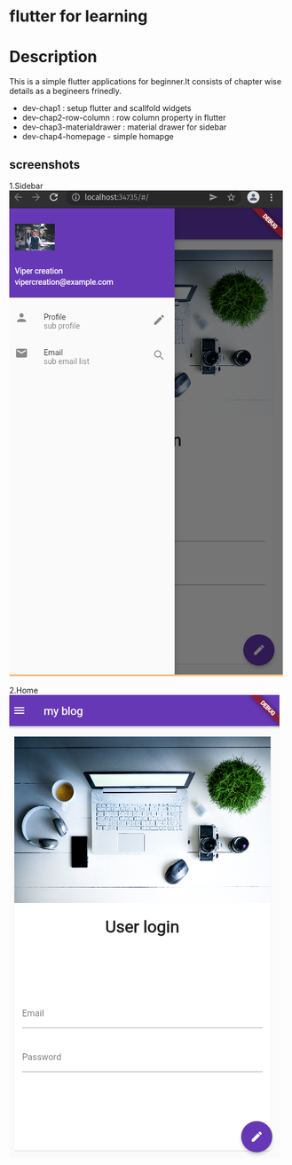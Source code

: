 # flutter for learning

# Description

This is a simple flutter applications for beginner.It consists of chapter wise details as a begineers frinedly.

- dev-chap1 : setup flutter and scallfold widgets
- dev-chap2-row-column : row column property in flutter
- dev-chap3-materialdrawer : material drawer for sidebar
- dev-chap4-homepage - simple homapge

## screenshots

1.Sidebar
![](images/sidebar.png)

2.Home
![](images/home.png)
